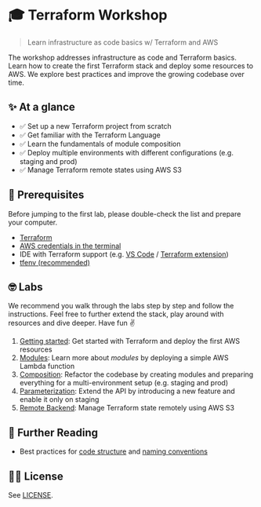 # 🎓 Terraform Workshop
> Learn infrastructure as code basics w/ Terraform and AWS

The workshop addresses infrastructure as code and Terraform basics. Learn how to create the first Terraform stack and deploy some resources to AWS. We explore best practices and improve the growing codebase over time.

## ✨ At a glance

* ✅ Set up a new Terraform project from scratch
* ✅ Get familiar with the Terraform Language
* ✅ Learn the fundamentals of module composition
* ✅ Deploy multiple environments with different configurations (e.g. staging and prod)
* ✅ Manage Terraform remote states using AWS S3

## 👾 Prerequisites

Before jumping to the first lab, please double-check the list and prepare your computer.

- [Terraform](https://learn.hashicorp.com/tutorials/terraform/install-cli)
- [AWS credentials in the terminal](https://docs.aws.amazon.com/cli/latest/userguide/cli-chap-configure.html)
- IDE with Terraform support (e.g. [VS Code](https://code.visualstudio.com/) / [Terraform extension](https://marketplace.visualstudio.com/items?itemName=HashiCorp.terraform))
- [tfenv (recommended)](https://github.com/tfutils/tfenv)

## 🤓 Labs

We recommend you walk through the labs step by step and follow the instructions. Feel free to further extend the stack, play around with resources and dive deeper. Have fun ✌️

1. [Getting started](./1-getting-started): Get started with Terraform and deploy the first AWS resources
2. [Modules](./2-modules/): Learn more about *modules* by deploying a simple AWS Lambda function
3. [Composition](./3-composition/): Refactor the codebase by creating modules and preparing everything for a multi-environment setup (e.g. staging and prod)
4. [Parameterization](./4-parameterization/): Extend the API by introducing a new feature and enable it only on staging
5. [Remote Backend](./5-remote-backend/): Manage Terraform state remotely using AWS S3

## 📖 Further Reading

- Best practices for [code structure](https://www.terraform-best-practices.com/code-structure) and [naming conventions](https://www.terraform-best-practices.com/naming)

## 👩‍⚖️ License

See [LICENSE](./LICENSE.md).
